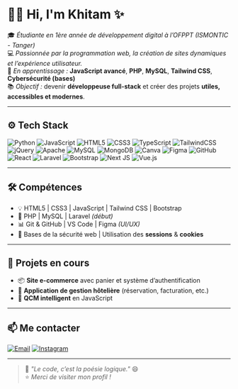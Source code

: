 # 👩‍💻 Hi, I'm Khitam ✨

🎓 *Étudiante en 1ère année de développement digital à l’OFPPT (ISMONTIC - Tanger)*  
💻 *Passionnée par la programmation web, la création de sites dynamiques et l’expérience utilisateur.*  
🌱 *En apprentissage :* **JavaScript avancé**, **PHP**, **MySQL**, **Tailwind CSS**, **Cybersécurité (bases)**  
📚 *Objectif :* devenir **développeuse full-stack** et créer des projets **utiles, accessibles et modernes**.

---

## ⚙️ Tech Stack

![Python](https://img.shields.io/badge/-Python-3776AB?style=for-the-badge&logo=python&logoColor=white)
![JavaScript](https://img.shields.io/badge/-JavaScript-F7DF1E?style=for-the-badge&logo=javascript&logoColor=black)
![HTML5](https://img.shields.io/badge/-HTML5-E34F26?style=for-the-badge&logo=html5&logoColor=white)
![CSS3](https://img.shields.io/badge/-CSS3-1572B6?style=for-the-badge&logo=css3&logoColor=white)
![TypeScript](https://img.shields.io/badge/-TypeScript-3178C6?style=for-the-badge&logo=typescript&logoColor=white)
![TailwindCSS](https://img.shields.io/badge/-TailwindCSS-38B2AC?style=for-the-badge&logo=tailwind-css&logoColor=white)
![jQuery](https://img.shields.io/badge/-jQuery-0769AD?style=for-the-badge&logo=jquery&logoColor=white)
![Apache](https://img.shields.io/badge/-Apache-D22128?style=for-the-badge&logo=apache&logoColor=white)
![MySQL](https://img.shields.io/badge/-MySQL-4479A1?style=for-the-badge&logo=mysql&logoColor=white)
![MongoDB](https://img.shields.io/badge/-MongoDB-47A248?style=for-the-badge&logo=mongodb&logoColor=white)
![Canva](https://img.shields.io/badge/-Canva-00C4CC?style=for-the-badge&logo=canva&logoColor=white)
![Figma](https://img.shields.io/badge/-Figma-F24E1E?style=for-the-badge&logo=figma&logoColor=white)
![GitHub](https://img.shields.io/badge/-GitHub-181717?style=for-the-badge&logo=github&logoColor=white)
![React](https://img.shields.io/badge/-React-61DAFB?style=for-the-badge&logo=react&logoColor=black)
![Laravel](https://img.shields.io/badge/-Laravel-FF2D20?style=for-the-badge&logo=laravel&logoColor=white)
![Bootstrap](https://img.shields.io/badge/-Bootstrap-7952B3?style=for-the-badge&logo=bootstrap&logoColor=white)
![Next JS](https://img.shields.io/badge/-Next.js-000000?style=for-the-badge&logo=next.js&logoColor=white)
![Vue.js](https://img.shields.io/badge/-Vue.js-4FC08D?style=for-the-badge&logo=vue.js&logoColor=white)

---

## 🛠️ Compétences

- 💡 HTML5 | CSS3 | JavaScript | Tailwind CSS | Bootstrap  
- 🧩 PHP | MySQL | Laravel *(début)*  
- 📊 Git & GitHub | VS Code | Figma *(UI/UX)*  
- 🔐 Bases de la sécurité web | Utilisation des **sessions** & **cookies**

---

## 🚀 Projets en cours

- 📦 **Site e-commerce** avec panier et système d’authentification  
- 🏨 **Application de gestion hôtelière** (réservation, facturation, etc.)  
- 🧠 **QCM intelligent** en JavaScript

---

## 📫 Me contacter

[![Email](https://img.shields.io/badge/Email-bafadilkhitam@gmail.com-D14836?style=for-the-badge&logo=gmail&logoColor=white)](mailto:bafadilkhitam@gmail.com)
[![Instagram](https://img.shields.io/badge/@khitam._.bfd-E4405F?style=for-the-badge&logo=instagram&logoColor=white)](https://www.instagram.com/khitam._.bfd?igsh=NDdsbXk4OHVjdm5z&utm_source=qr)


---

> 💬 *"Le code, c’est la poésie logique."* 😄  
⭐ *Merci de visiter mon profil !*

